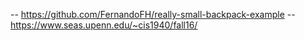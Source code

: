-- https://github.com/FernandoFH/really-small-backpack-example
-- https://www.seas.upenn.edu/~cis1940/fall16/